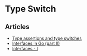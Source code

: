 # Type Switch

## Articles
- [Type assertions and type switches](https://yourbasic.org/golang/type-assertion-switch/)
- [Interfaces in Go (part II)](https://medium.com/golangspec/interfaces-in-go-part-ii-d5057ffdb0a6)
- [Interfaces - I](https://golangbot.com/interfaces-part-1/)